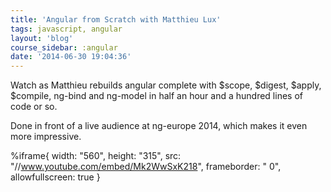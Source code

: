 ```yaml
---
title: 'Angular from Scratch with Matthieu Lux'
tags: javascript, angular
layout: 'blog'
course_sidebar: :angular
date: '2014-06-30 19:04:36'
---
```


Watch as Matthieu rebuilds angular complete with $scope, $digest, $apply, $compile, ng-bind and ng-model in half an hour and a hundred lines of code or so.

Done in front of a live audience at ng-europe 2014, which makes it even more impressive.

%iframe{ width: "560", height: "315", src: "//www.youtube.com/embed/Mk2WwSxK218", frameborder: " 0", allowfullscreen: true }
